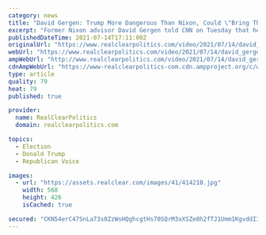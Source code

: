 ```yaml
---
category: news
title: "David Gergen: Trump More Dangerous Than Nixon, Could \"Bring The Whole System Down\""
excerpt: "Former Nixon advisor David Gergen told CNN on Tuesday that he fears President Trump was \"more dangerous\" than Richard Nixon because he was \"crazy.\" \"what we worried about with Trump was that he was crazy,"
publishedDateTime: 2021-07-14T17:11:00Z
originalUrl: "https://www.realclearpolitics.com/video/2021/07/14/david_gergen_trump_more_dangerous_than_nixon_could_bring_the_whole_system_down.html"
webUrl: "https://www.realclearpolitics.com/video/2021/07/14/david_gergen_trump_more_dangerous_than_nixon_could_bring_the_whole_system_down.html"
ampWebUrl: "http://www.realclearpolitics.com/video/2021/07/14/david_gergen_trump_more_dangerous_than_nixon_could_bring_the_whole_system_down.amp.html"
cdnAmpWebUrl: "https://www-realclearpolitics-com.cdn.ampproject.org/c/www.realclearpolitics.com/video/2021/07/14/david_gergen_trump_more_dangerous_than_nixon_could_bring_the_whole_system_down.amp.html"
type: article
quality: 79
heat: 79
published: true

provider:
  name: RealClearPolitics
  domain: realclearpolitics.com

topics:
  - Election
  - Donald Trump
  - Republican Voice

images:
  - url: "https://assets.realclear.com/images/41/414210.jpg"
    width: 568
    height: 426
    isCached: true

secured: "CKN54erC47SnLa73s0ZzWsHQghcgtHs70SQrM3xXSZe0h2fTJ1Umm1KgvddI3BCtH59RYm8ot17dH7ZEnqVmDqArlyTcyaltkbZISkVmsN+FH0VZ2YMHVT+UGqlZixUyaabhY/L9l0BFmwX5mscF4sMiYyAaJbXPQ6DDmnK3ma9lpwLaJcwwHmwNVz+i0fhHSw6L72lTFunw6A5Ko1G+cJgITUm+nOcQlCUkQ4gUziGrBFAu+AyV5XuRaZyyt8LAu7suxQnhniJSHc7mY2/5YKc/rhsFv8Mo+ujyas8U2lV8axg7RFVPo8RFV2VcIVqdWKcA47ZncC1/XSzHDADk2nXeVxwL23vgE7q7jY/W4WY=;KiqRCGf9hPHPyaCcoc0n2Q=="
---
```


